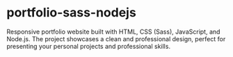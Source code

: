 # portfolio-sass-nodejs
 Responsive portfolio website built with HTML, CSS (Sass), JavaScript, and Node.js. The project showcases a clean and professional design, perfect for presenting your personal projects and professional skills.
